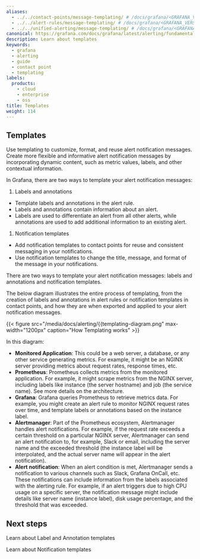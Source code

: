 ```yaml
---
aliases:
  - ../../contact-points/message-templating/ # /docs/grafana/<GRAFANA_VERSION>/alerting/contact-points/message-templating/
  - ../../alert-rules/message-templating/ # /docs/grafana/<GRAFANA_VERSION>/alerting/alert-rules/message-templating/
  - ../../unified-alerting/message-templating/ # /docs/grafana/<GRAFANA_VERSION>/alerting/unified-alerting/message-templating/
canonical: https://grafana.com/docs/grafana/latest/alerting/fundamentals/notifications/message-templating/
description: Learn about templates
keywords:
  - grafana
  - alerting
  - guide
  - contact point
  - templating
labels:
  products:
    - cloud
    - enterprise
    - oss
title: Templates
weight: 114
---
```


## Templates

Use templating to customize, format, and reuse alert notification messages. Create more flexible and informative alert notification messages by incorporating dynamic content, such as metric values, labels, and other contextual information. 

In Grafana, there are two ways to template your alert notification messages:

1. Labels and annotations

- Template labels and annotations in the alert rule.
- Labels and annotations contain information about an alert. 
- Labels are used to differentiate an alert from all other alerts, while annotations are used to add additional information to an existing alert.

1. Notification templates

- Add notification templates to contact points for reuse and consistent messaging in your notifications.
- Use notification templates to change the title, message, and format of the message in your notifications.

There are two ways to template your alert notification messages:  labels and annotations and notification templates.

The below diagram illustrates the entire process of templating, from the creation of labels and annotations in alert rules or notification templates in contact points, and how they are when exported and applied to your alert notification messages.

{{< figure src="/media/docs/alerting/{{templating-diagram.png" max-width="1200px" caption="How Templating works" >}}

In this diagram:

- **Monitored Application**: This could be a web server, a database, or any other service generating metrics. For example, it might be an NGINX server providing metrics about request rates, response times, etc.
- **Prometheus**: Prometheus collects metrics from the monitored application. For example, it might scrape metrics from the NGINX server, including labels like instance (the server hostname) and job (the service name). See more details on the architecture. 
- **Grafana**: Grafana queries Prometheus to retrieve metrics data. For example, you might create an alert rule to monitor NGINX request rates over time, and template labels or annotations based on the instance label.
- **Alertmanager**: Part of the Prometheus ecosystem, Alertmanager handles alert notifications. For example, if the request rate exceeds a certain threshold on a particular NGINX server, Alertmanager can send an alert notification to, for example, Slack or email, including the server name and the exceeded threshold (the instance label will be interpolated, and the actual server name will appear in the alert notification).
- **Alert notification**: When an alert condition is met, Alertmanager sends a notification to various channels such as Slack, Grafana OnCall, etc. These notifications can include information from the labels associated with the alerting rule. For example, if an alert triggers due to high CPU usage on a specific server, the notification message might include details like server name (instance label), disk usage percentage, and the threshold that was exceeded.

## Next steps

Learn about Label and Annotation templates

Learn about Notification templates